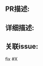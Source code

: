 <!--
请按照以下要求填写此PR模板
1. 根据此PR的类型在右侧'Labels'位置添加对应的label。比如此PR修复了某个bug，则添加'bug'label；此PR新增了某个feature，则添加'feature'label。
2. 在'PR描述'项里填写此PR解决了什么问题，比如修复了某个bug或新增了某个feature。
3. 在'详细描述'项里根据PR类型填写详细信息。比如此PR修复了某个bug，则填写bug的根本原因，您是如何解决的；此PR新增了某个feature，则填写您是如何实现的。
4. 在'关联issue'项里填写相关issue号(输入'#'会自动提示issue)，推荐使用'close'、'fix'、'resolve'等关键字进行自动关联(如'fix #1')，也可以提交PR后在右侧'Development'中进行手动关联。
-->

## PR描述:


## 详细描述:


## 关联issue:

fix #X

<!--
请将#之后的X，手动修改为PR关联的issue ID, PR合并成功后，可以自动关闭对应的issue
Example: 
fix #1
-->
